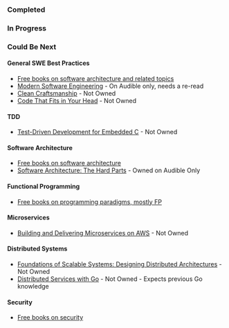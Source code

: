 ### Completed

### In Progress

### Could Be Next

#### General SWE Best Practices
- [Free books on software architecture and related topics](https://github.com/EbookFoundation/free-programming-books/blob/main/books/free-programming-books-subjects.md#software-architecture)
- [Modern Software Engineering](https://www.amazon.com/dp/0137314914/?coliid=I10VVY2W0JT94&colid=GZ7RR7BXJOGH&psc=1&ref_=list_c_wl_lv_ov_lig_dp_it) - On Audible only, needs a re-read
- [Clean Craftsmanship](https://www.amazon.com/dp/B095C16LSW/?coliid=I1VVFXAX82L80H&colid=GZ7RR7BXJOGH&psc=0&ref_=list_c_wl_lv_ov_lig_dp_it) - Not Owned
- [Code That Fits in Your Head](https://www.amazon.com/dp/0137464401/?coliid=I1NHNLKRPAXWH9&colid=GZ7RR7BXJOGH&psc=1&ref_=list_c_wl_lv_ov_lig_dp_it) - Not Owned

#### TDD
- [Test-Driven Development for Embedded C](https://www.amazon.com/dp/193435662X/?coliid=I185U5BJ2EQCMQ&colid=GZ7RR7BXJOGH&psc=0&ref_=list_c_wl_lv_ov_lig_dp_it) - Not Owned

#### Software Architecture
- [Free books on software architecture](https://github.com/EbookFoundation/free-programming-books/blob/main/books/free-programming-books-subjects.md#software-architecture)
- [Software Architecture: The Hard Parts](https://www.amazon.com/Software-Architecture-Parts-Neal-Ford-ebook/dp/B09H2H5QKC/ref=tmm_kin_swatch_0?_encoding=UTF8&coliid=I2SXASGCDQQDRV&colid=GZ7RR7BXJOGH) - Owned on Audible Only

#### Functional Programming
- [Free books on programming paradigms, mostly FP](https://github.com/EbookFoundation/free-programming-books/blob/main/books/free-programming-books-subjects.md#programming-paradigms)

#### Microservices
- [Building and Delivering Microservices on AWS](https://www.amazon.com/dp/1803238208/?coliid=I2MYE4HYAXSDC0&colid=GZ7RR7BXJOGH&psc=1&ref_=list_c_wl_lv_ov_lig_dp_it) - Not Owned

#### Distributed Systems
- [Foundations of Scalable Systems: Designing Distributed Architectures](https://www.amazon.com/dp/1098106067/?coliid=I3RJ0E1IBEER6P&colid=GZ7RR7BXJOGH&psc=1&ref_=list_c_wl_lv_ov_lig_dp_it) - Not Owned
- [Distributed Services with Go](https://www.amazon.com/dp/1680507605/?coliid=I2Y52BZ34C6XBT&colid=GZ7RR7BXJOGH&psc=1&ref_=list_c_wl_lv_ov_lig_dp_it) - Not Owned - Expects previous Go knowledge

#### Security
- [Free books on security](https://github.com/EbookFoundation/free-programming-books/blob/main/books/free-programming-books-subjects.md#security--privacy)